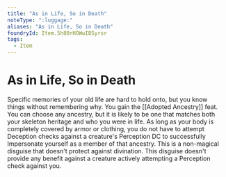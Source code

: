 ```yaml
---
title: "As in Life, So in Death"
noteType: ":luggage:"
aliases: "As in Life, So in Death"
foundryId: Item.5h80rHOWwIBSyrsr
tags:
  - Item
---
```


# As in Life, So in Death

Specific memories of your old life are hard to hold onto, but you know things without remembering why. You gain the [[Adopted Ancestry]] feat. You can choose any ancestry, but it is likely to be one that matches both your skeleton heritage and who you were in life. As long as your body is completely covered by armor or clothing, you do not have to attempt Deception checks against a creature's Perception DC to successfully Impersonate yourself as a member of that ancestry. This is a non-magical disguise that doesn't protect against divination. This disguise doesn't provide any benefit against a creature actively attempting a Perception check against you.
